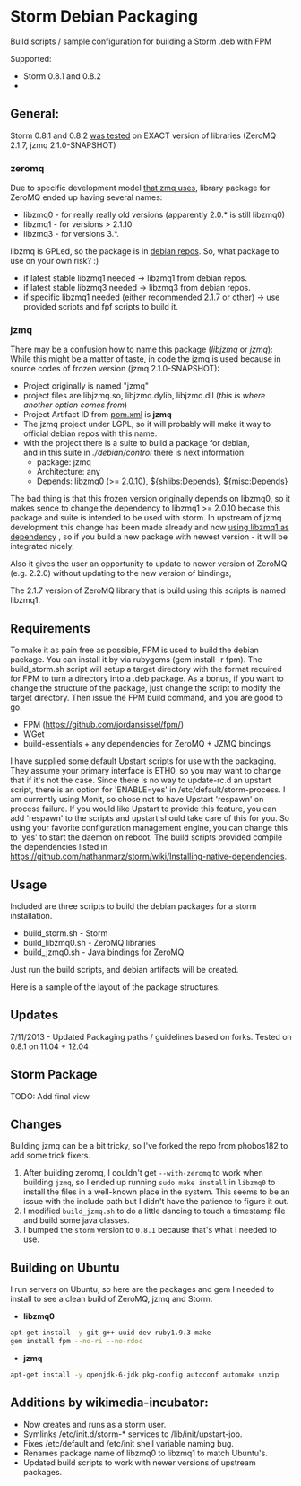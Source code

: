 Storm Debian Packaging
==============================================================

Build scripts / sample configuration for building a Storm .deb with FPM

Supported:

* Storm 0.8.1 and 0.8.2
* 

General:
-------------
Storm 0.8.1 and 0.8.2 [was tested](https://github.com/nathanmarz/storm/wiki/Installing-native-dependencies) on EXACT version of libraries (ZeroMQ 2.1.7, jzmq 2.1.0-SNAPSHOT)

### zeromq ###
Due to specific development model [that zmq uses](http://zeromq.org/area:faq), 
library package for ZeroMQ ended up having several names:

* libzmq0 - for really really old versions (apparently 2.0.* is still libzmq0)
* libzmq1 - for versions > 2.1.10 
* libzmq3 - for versions 3.*.

libzmq is GPLed, so the package is in [debian repos](http://packages.debian.org/search?suite=default&section=all&arch=any&searchon=names&keywords=libzmq).
So, what package to use on your own risk? :)

* if latest stable libzmq1 needed -> libzmq1 from debian repos.
* if latest stable libzmq3 needed -> libzmq3 from debian repos.
* if specific libzmq1 needed (either recommended 2.1.7 or other) -> use provided scripts and fpf scripts to build it.

### jzmq ###
There may be a confusion how to name this package (_libjzmq_ or _jzmq_):
While this might be a matter of taste, in code the jzmq is used because in source codes of frozen version (jzmq 2.1.0-SNAPSHOT):

* Project originally is named "jzmq"
* project files are libjzmq.so, libjzmq.dylib, libjzmq.dll (_this is where another option comes from_)
* Project Artifact ID from [pom.xml](https://github.com/nathanmarz/jzmq/blob/master/pom.xml) is __jzmq__
* The jzmq project under LGPL, so it will probably will make it way to official debian repos with this name.
* with the project there is a suite to build a package for debian, <br> and in this suite in _./debian/control_ there is next information:
    * package: jzmq
    * Architecture: any
    * Depends: libzmq0 (>= 2.0.10), ${shlibs:Depends}, ${misc:Depends}

The bad thing is that this frozen version originally depends on libzmq0,
so it makes sence to change the dependency to libzmq1 >= 2.0.10 becase this package and suite is intended to be used with storm.
In upstream of jzmq development this change has been made already and now [using libzmq1 as dependency](https://github.com/zeromq/jzmq/commit/4e24e63c4d4b9fc2a441ce90e9581aaca0cdeafd) , so if you build a new package with newest version - it will be integrated nicely.

Also it gives the user an opportunity to update to newer version of ZeroMQ (e.g. 2.2.0) without updating to the new version of bindings, 

The 2.1.7 version of ZeroMQ library that is build using this scripts is named libzmq1.

Requirements
------------
To make it as pain free as possible, FPM is used to build the debian package. You can install it by via rubygems (gem install -r fpm). The build_storm.sh script will setup a target directory with the format required for FPM to turn a directory into a .deb package. As a bonus, if you want to change the structure of the package, just change the script to modify the target directory. Then issue the FPM build command, and you are good to go.

* FPM (<https://github.com/jordansissel/fpm/>)
* WGet
* build-essentials + any dependencies for ZeroMQ + JZMQ bindings

I have supplied some default Upstart scripts for use with the packaging. They assume your primary interface is ETH0, so you may want to change that if it's not the case. Since there is no way to update-rc.d an upstart script, there is an option for 'ENABLE=yes' in /etc/default/storm-process. I am currently using Monit, so chose not to have Upstart 'respawn' on process failure. If you would like Upstart to provide this feature, you can add 'respawn' to the scripts and upstart should take care of this for you. So using your favorite configuration management engine, you can change this to 'yes' to start the daemon on reboot. The build scripts provided compile the dependencies listed in <https://github.com/nathanmarz/storm/wiki/Installing-native-dependencies>.

Usage
-----
Included are three scripts to build the debian packages for a storm installation.

* build_storm.sh - Storm
* build_libzmq0.sh - ZeroMQ libraries
* build_jzmq0.sh - Java bindings for ZeroMQ

Just run the build scripts, and debian artifacts will be created.

Here is a sample of the layout of the package structures.

Updates
------
7/11/2013 - Updated Packaging paths / guidelines based on forks. Tested on 0.8.1 on 11.04 + 12.04

Storm Package
------
TODO: Add final view

Changes
------
Building jzmq can be a bit tricky, so I've forked the repo from phobos182 to add
some trick fixers.

1. After building zeromq, I couldn't get `--with-zeromq` to work when building
   `jzmq`, so I ended up running `sudo make install` in `libzmq0` to install the
   files in a well-known place in the system. This seems to be an issue with the
   include path but I didn't have the patience to figure it out.
1. I modified `build_jzmq.sh` to do a little dancing to touch a timestamp file
   and build some java classes.
1. I bumped the `storm` version to `0.8.1` because that's what I needed to use.

Building on Ubuntu
-----
I run servers on Ubuntu, so here are the packages and gem I needed to install to
see a clean build of ZeroMQ, jzmq and Storm.

* **libzmq0**

```bash
apt-get install -y git g++ uuid-dev ruby1.9.3 make
gem install fpm --no-ri --no-rdoc
```

* **jzmq**

```bash
apt-get install -y openjdk-6-jdk pkg-config autoconf automake unzip
```

Additions by wikimedia-incubator:
---------------------------------

- Now creates and runs as a storm user.
- Symlinks /etc/init.d/storm-* services to /lib/init/upstart-job.
- Fixes /etc/default and /etc/init shell variable naming bug.
- Renames package name of libzmq0 to libzmq1 to match Ubuntu's.
- Updated build scripts to work with newer versions of upstream packages.

